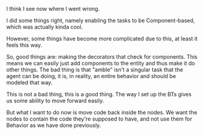 I think I see now where I went wrong.

I did some things right, namely enabling the tasks to be Component-based, which was actually kinda cool. 

However, some things have become more complicated due to this, at least it feels this way. 

So, good things are: making the decorators that check for components. This means we can easily just add components to the entity and thus make it do other things. The bad thing is that "amble" isn't a singular task that the agent can be doing, it is, in reality, an entire behavior and should be modeled that way.

This is not a bad thing, this is a good thing. The way I set up the BTs gives us some ability to move forward easily.

But what I want to do now is move code back inside the nodes. We want the nodes to contain the code they're supposed to have, and not use them for Behavior as we have done previously.